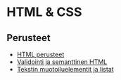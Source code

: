 # HTML & CSS

## Perusteet
- [ HTML perusteet ](./htmlperusteet/index.md)
- [ Validointi ja semanttinen HTML ](./validointi&semanttinen/index.md)
- [ Tekstin muotoiluelementit ja listat ](./tekstinkasittely/index.md)